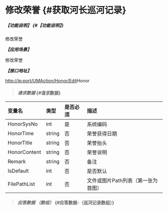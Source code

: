 # 修改荣誉 {#获取河长巡河记录}

##### _【功能说明】_ {#【功能说明】}

修改荣誉

_**【应用场景】**_

修改荣誉

_**【接口地址】**_

[http://ip:port/UMAction/Honor/Edit](http://ip:port/HMQuery/PatrolRiver/GetPatrolRivers)Honor

> #### _请求数据_ {#请求数据}

| 变量名 | 类型 | 是否必须 | 描述 |
| :--- | :--- | :--- | :--- |
| HonorSysNo | int | 是 | 系统编码 |
| HonorTime | string | 否 | 荣誉获得日期 |
| HonorTitle | string | 否 | 荣誉抬头 |
| HonorContent | string | 否 | 荣誉说明 |
| Remark | string | 否 | 备注 |
| IsDefault | int | 否 | 是否默认 |
| FilePathList | int | 否 | 文件或图片Path列表（第一张为首图） |

> #### _应答数据 （数组）_ {#应答数据-（巡河记录数组）}



